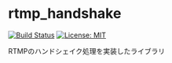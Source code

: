 rtmp_handshake
==============

[![Build Status](https://github.com/sile/rtmp_handshale/workflows/build/badge.svg)](https://github.com/sile/rtmp_handshake)
[![License: MIT](https://img.shields.io/badge/license-MIT-blue.svg)](COPYING)


RTMPのハンドシェイク処理を実装したライブラリ
